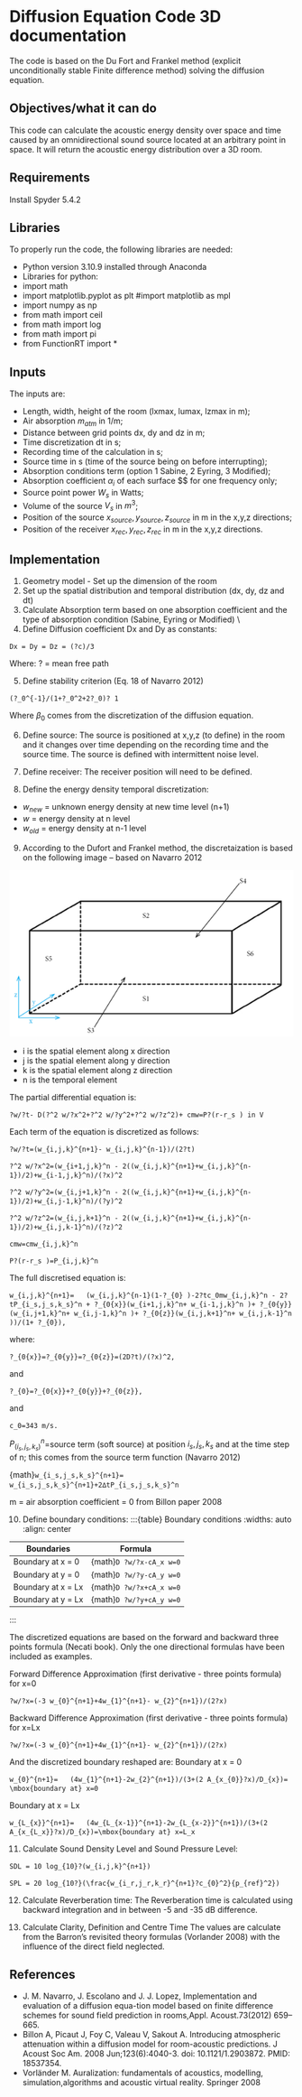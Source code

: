 # Diffusion Equation Code 3D documentation

The code is based on the Du Fort and Frankel method (explicit unconditionally stable Finite difference method) solving the diffusion equation.

## Objectives/what it can do
This code can calculate the acoustic energy density over space and time caused by an omnidirectional sound source located at an arbitrary point in space. It will return the acoustic energy distribution over a 3D room.

## Requirements
Install Spyder 5.4.2

## Libraries
To properly run the code, the following libraries are needed:
- Python version 3.10.9 installed through Anaconda
- Libraries for python:
- import math
- import matplotlib.pyplot as plt #import matplotlib as mpl
- import numpy as np
- from math import ceil
- from math import log
- from math import pi
- from FunctionRT import *

## Inputs
The inputs are:
- Length, width, height of the room (lxmax, lumax, lzmax in m);
- Air absorption $m_{atm}$ in 1/m;
- Distance between grid points dx, dy and dz in m;
- Time discretization dt in s;
- Recording time of the calculation in s;
- Source time in s (time of the source being on before interrupting);
- Absorption conditions term (option 1 Sabine, 2 Eyring, 3 Modified); 
- Absorption coefficient $\alpha_i$ of each surface $$ for one frequency only;
- Source point power $W_s$ in Watts;
- Volume of the source $V_s$ in $m^3$;
- Position of the source $x_{source},y_{source},z_{source}$ in m in the x,y,z directions;
- Position of the receiver $x_{rec},y_{rec},z_{rec}$ in m in the x,y,z directions.

## Implementation
1. Geometry model - Set up the dimension of the room 
2. Set up the spatial distribution and temporal distribution (dx, dy, dz and dt) 
3. Calculate Absorption term based on one absorption coefficient and the type of absorption condition (Sabine, Eyring or Modified) \
4. Define Diffusion coefficient Dx and Dy as constants:
```{math}
Dx = Dy = Dz = (?c)/3
```
Where:
? = mean free path

5. Define stability criterion (Eq. 18 of Navarro 2012) 
```{math}
(?_0^{-1}/(1+?_0^2+2?_0)? 1
```
Where $\beta_{0}$ comes from the discretization of the diffusion equation.

6. Define source:
The source is positioned at x,y,z (to define) in the room and it changes over time depending on the recording time and the source time. The source is defined with intermittent noise level.

7. Define receiver: 
The receiver position will need to be defined.

8. Define the energy density temporal discretization:
- $w_{new}$ = unknown energy density at new time level (n+1)
- $w$ = energy density at n level
- $w_{old}$ = energy density at n-1 level

9. According to the Dufort and Frankel method, the discretaization is based on the following image – based on Navarro 2012

![Grid 1D](images/Surfaces.png)

- i is the spatial element along x direction
- j is the spatial element along y direction
- k is the spatial element along z direction
- n is the temporal element

The partial differential equation is:
```{math}
?w/?t- D(?^2 w/?x^2+?^2 w/?y^2+?^2 w/?z^2)+ cmw=P?(r-r_s ) in V
```
Each term of the equation is discretized as follows:
```{math}
?w/?t=(w_{i,j,k}^{n+1}- w_{i,j,k}^{n-1})/(2?t)
```
```{math}
?^2 w/?x^2=(w_{i+1,j,k}^n - 2((w_{i,j,k}^{n+1}+w_{i,j,k}^{n-1})/2)+w_{i-1,j,k}^n)/(?x)^2
```
```{math}
?^2 w/?y^2=(w_{i,j+1,k}^n - 2((w_{i,j,k}^{n+1}+w_{i,j,k}^{n-1})/2)+w_{i,j-1,k}^n)/(?y)^2
```
```{math}
?^2 w/?z^2=(w_{i,j,k+1}^n - 2((w_{i,j,k}^{n+1}+w_{i,j,k}^{n-1})/2)+w_{i,j,k-1}^n)/(?z)^2
```
```{math}
cmw=cmw_{i,j,k}^n
```
```{math}
P?(r-r_s )=P_{i,j,k}^n
```
The full discretised equation is:
```{math}
w_{i,j,k}^{n+1}=   (w_{i,j,k}^{n-1}(1-?_{0} )-2?tc_0mw_{i,j,k}^n - 2?tP_{i_s,j_s,k_s}^n + ?_{0{x}}(w_{i+1,j,k}^n+ w_{i-1,j,k}^n )+ ?_{0{y}}(w_{i,j+1,k}^n+ w_{i,j-1,k}^n )+ ?_{0{z}}(w_{i,j,k+1}^n+ w_{i,j,k-1}^n ))/(1+ ?_{0}),
```
where:
```{math}
?_{0{x}}=?_{0{y}}=?_{0{z}}=(2D?t)/(?x)^2, 
```
and
```{math}
?_{0}=?_{0{x}}+?_{0{y}}+?_{0{z}}, 
```
and
```{math}
c_0=343 m/s.
```
$P_(i_s,j_s,k_s)^n$=source term (soft source) at position $i_{s},j_{s},k_{s}$ and at the time step of n; this comes from the source term function (Navarro 2012) 

{math}`w_{i_s,j_s,k_s}^{n+1}= w_{i_s,j_s,k_s}^{n+1}+2∆tP_{i_s,j_s,k_s}^n`

m = air absorption coefficient = 0 from Billon paper 2008

10. Define boundary conditions:
:::{table} Boundary conditions
:widths: auto
:align: center

| Boundaries         | Formula                  |
| ------------------ | ------------------------ |
| Boundary at x = 0  | {math}`D ?w/?x-cA_x w=0` |
| Boundary at y = 0  | {math}`D ?w/?y-cA_y w=0` |
| Boundary at x = Lx | {math}`D ?w/?x+cA_x w=0` |
| Boundary at y = Lx | {math}`D ?w/?y+cA_y w=0` |
:::

The discretized equations are based on the forward and backward three points formula (Necati book). Only the one directional formulas have been included as examples.

Forward Difference Approximation (first derivative - three points formula) for x=0
```{math}
?w/?x=(-3 w_{0}^{n+1}+4w_{1}^{n+1}- w_{2}^{n+1})/(2?x)
```
Backward Difference Approximation (first derivative - three points formula) for x=Lx
```{math}
?w/?x=(-3 w_{0}^{n+1}+4w_{1}^{n+1}- w_{2}^{n+1})/(2?x)
```
And the discretized boundary reshaped are:
Boundary at x = 0
```{math}
w_{0}^{n+1}=   (4w_{1}^{n+1}-2w_{2}^{n+1})/(3+(2 A_{x_{0}}?x)/D_{x})= \mbox{boundary at} x=0
```
Boundary at x = Lx
```{math}
w_{L_{x}}^{n+1}=   (4w_{L_{x-1}}^{n+1}-2w_{L_{x-2}}^{n+1})/(3+(2 A_{x_{L_x}}?x)/D_{x})=\mbox{boundary at} x=L_x
```
11. Calculate Sound Density Level and Sound Pressure Level:
```{math}
SDL = 10 log_{10}?(w_{i,j,k}^{n+1})
```
```{math}
SPL = 20 log_{10?}(\frac{w_{i_r,j_r,k_r}^{n+1}?c_{0}^2}{p_{ref}^2}) 
```
	
12. Calculate Reverberation time:
The Reverberation time is calculated using backward integration and in between -5 and -35 dB difference. 

13. Calculate Clarity, Definition and Centre Time
The values are calculate from the Barron’s revisited theory formulas (Vorlander 2008) with the influence of the direct field neglected.

## References
- J. M. Navarro, J. Escolano and J. J. Lopez, Implementation and evaluation of a diffusion equa-tion model based on finite difference schemes for sound field prediction in rooms,Appl. Acoust.73(2012) 659–665.
- Billon A, Picaut J, Foy C, Valeau V, Sakout A. Introducing atmospheric attenuation within a diffusion model for room-acoustic predictions. J Acoust Soc Am. 2008 Jun;123(6):4040-3. doi: 10.1121/1.2903872. PMID: 18537354.
- Vorländer M. Auralization: fundamentals of acoustics, modelling, simulation,algorithms and acoustic virtual reality. Springer 2008